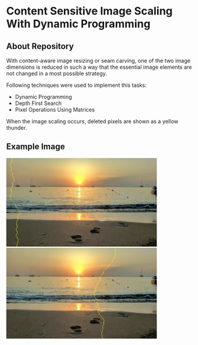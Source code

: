 # Content Sensitive Image Scaling With Dynamic Programming
## About Repository
With content-aware image resizing or seam carving,
one of the two image dimensions is reduced in such a way that the essential image elements are not changed in a most possible strategy. 

Following techniques were used to implement this tasks:
- Dynamic Programming
- Depth First Search
- Pixel Operations Using Matrices

When the image scaling occurs, deleted pixels are shown as a yellow thunder.

## Example Image 

<img src="/img/1.png" width="400">

<img src="/img/2.png" width="400">

